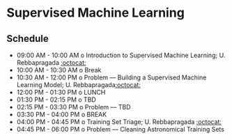 # Supervised Machine Learning

## Schedule

 * 09:00 AM - 10:00 AM  o Introduction to Supervised Machine Learning; U. Rebbapragada [:octocat:](https://github.com/urebbapr)
 * 10:00 AM - 10:30 AM  o  Break
 * 10:30 AM - 12:00 PM  o  Problem –– Building a Supervised Machine Learning Model; U. Rebbapragada[:octocat:](https://github.com/urebbapr)
 * 12:00 PM - 01:30 PM  o  LUNCH
 * 01:30 PM - 02:15 PM  o  TBD
 * 02:15 PM - 03:30 PM  o  Problem –– TBD
 * 03:30 PM - 04:00 PM  o  BREAK
 * 04:00 PM - 04:45 PM  o  Training Set Triage; U. Rebbapragada [:octocat:](https://github.com/urebbapr)
 * 04:45 PM - 06:00 PM  o  Problem –– Cleaning Astronomical Training Sets